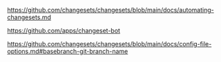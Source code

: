 https://github.com/changesets/changesets/blob/main/docs/automating-changesets.md

https://github.com/apps/changeset-bot

https://github.com/changesets/changesets/blob/main/docs/config-file-options.md#basebranch-git-branch-name
